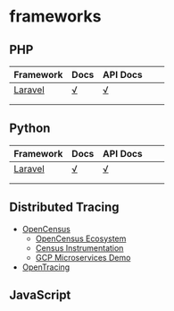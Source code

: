 # frameworks

## PHP

| Framework | Docs | API Docs |   |   |
|---|---|---|---|---|
| [Laravel](https://laravel.com/) | [√](https://laravel.com/docs/5.7) | [√](https://laravel.com/api/5.7/) |   |   |
|   |   |   |   |   |
|   |   |   |   |   |

## Python

| Framework | Docs | API Docs |   |   |
|---|---|---|---|---|
| [Laravel](https://laravel.com/) | [√](https://laravel.com/docs/5.7) | [√](https://laravel.com/api/5.7/) |   |   |
|   |   |   |   |   |
|   |   |   |   |   |


## Distributed Tracing

- [OpenCensus](https://opencensus.io)
  - [OpenCensus Ecosystem](https://github.com/census-ecosystem)
  - [Census Instrumentation](https://github.com/census-instrumentation)
  - [GCP Microservices Demo](https://github.com/GoogleCloudPlatform/microservices-demo)
- [OpenTracing]()

## JavaScript
